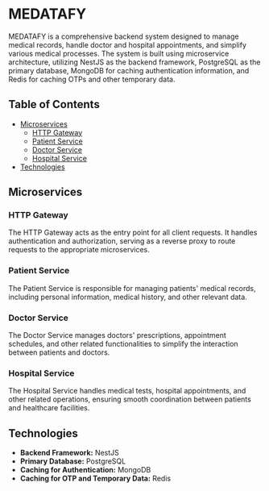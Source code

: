 # MEDATAFY

MEDATAFY is a comprehensive backend system designed to manage medical records, handle doctor and hospital appointments, and simplify various medical processes. The system is built using microservice architecture, utilizing NestJS as the backend framework, PostgreSQL as the primary database, MongoDB for caching authentication information, and Redis for caching OTPs and other temporary data.

## Table of Contents

- [Microservices](#microservices)
  - [HTTP Gateway](#http-gateway)
  - [Patient Service](#patient-service)
  - [Doctor Service](#doctor-service)
  - [Hospital Service](#hospital-service)
- [Technologies](#technologies)


## Microservices

### HTTP Gateway

The HTTP Gateway acts as the entry point for all client requests. It handles authentication and authorization, serving as a reverse proxy to route requests to the appropriate microservices.

### Patient Service

The Patient Service is responsible for managing patients' medical records, including personal information, medical history, and other relevant data.

### Doctor Service

The Doctor Service manages doctors' prescriptions, appointment schedules, and other related functionalities to simplify the interaction between patients and doctors.

### Hospital Service

The Hospital Service handles medical tests, hospital appointments, and other related operations, ensuring smooth coordination between patients and healthcare facilities.

## Technologies

- **Backend Framework:** NestJS
- **Primary Database:** PostgreSQL
- **Caching for Authentication:** MongoDB
- **Caching for OTP and Temporary Data:** Redis